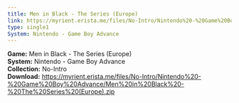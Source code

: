 ```yaml
---
title: Men in Black - The Series (Europe)
link: https://myrient.erista.me/files/No-Intro/Nintendo%20-%20Game%20Boy%20Advance/Men%20in%20Black%20-%20The%20Series%20(Europe).zip
type: single1
System: Nintendo - Game Boy Advance
---
```

<b>Game:</b> Men in Black - The Series (Europe)<br>
<b>System:</b> Nintendo - Game Boy Advance<br>
<b>Collection:</b> No-Intro<br>
<b>Download:</b> https://myrient.erista.me/files/No-Intro/Nintendo%20-%20Game%20Boy%20Advance/Men%20in%20Black%20-%20The%20Series%20(Europe).zip